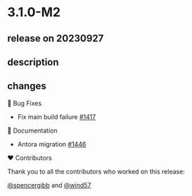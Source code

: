# 3.1.0-M2

## release on 20230927

## description

## changes

🐞 Bug Fixes

* Fix main build failure <a href="https://github.com/spring-cloud/spring-cloud-kubernetes/pull/1417" data-hovercard-type="pull_request" data-hovercard-url="/spring-cloud/spring-cloud-kubernetes/pull/1417/hovercard">#1417</a>

📔 Documentation

* Antora migration <a href="https://github.com/spring-cloud/spring-cloud-kubernetes/pull/1446" data-hovercard-type="pull_request" data-hovercard-url="/spring-cloud/spring-cloud-kubernetes/pull/1446/hovercard">#1446</a>

❤️ Contributors

Thank you to all the contributors who worked on this release:

<a class="user-mention notranslate" data-hovercard-type="user" data-hovercard-url="/users/spencergibb/hovercard" data-octo-click="hovercard-link-click" data-octo-dimensions="link_type:self" href="https://github.com/spencergibb">@spencergibb</a> and <a class="user-mention notranslate" data-hovercard-type="user" data-hovercard-url="/users/wind57/hovercard" data-octo-click="hovercard-link-click" data-octo-dimensions="link_type:self" href="https://github.com/wind57">@wind57</a>


